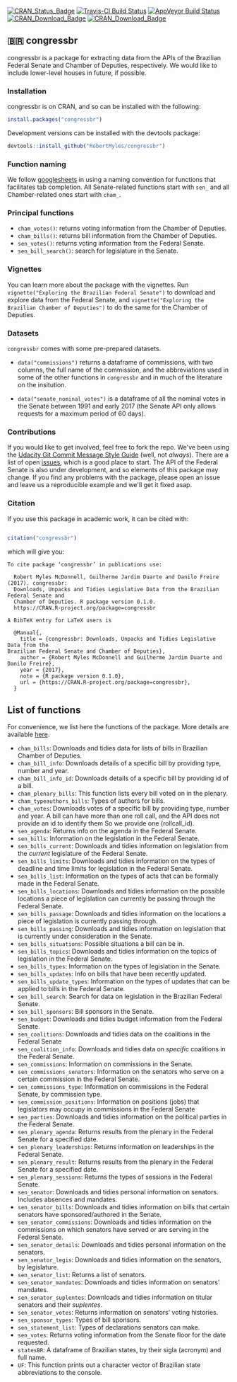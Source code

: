 
[![CRAN\_Status\_Badge](http://www.r-pkg.org/badges/version/congressbr)](https://cran.r-project.org/package=congressbr) [![Travis-CI Build Status](https://travis-ci.org/RobertMyles/congressbr.svg?branch=master)](https://travis-ci.org/RobertMyles/congressbr) [![AppVeyor Build Status](https://ci.appveyor.com/api/projects/status/github/RobertMyles/congressbr?branch=master&svg=true)](https://ci.appveyor.com/project/RobertMyles/congressbr) [![CRAN\_Download\_Badge](http://cranlogs.r-pkg.org/badges/congressbr)](https://CRAN.R-project.org/package=congressbr) [![CRAN\_Download\_Badge](http://cranlogs.r-pkg.org/badges/grand-total/congressbr)](https://CRAN.R-project.org/package=congressbr)

🇧🇷 congressbr
-------------

congressbr is a package for extracting data from the APIs of the Brazilian Federal Senate and Chamber of Deputies, respectively. We would like to include lower-level houses in future, if possible.

### Installation

congressbr is on CRAN, and so can be installed with the following:

``` r
install.packages("congressbr")
```

Development versions can be installed with the devtools package:

``` r
devtools::install_github("RobertMyles/congressbr")
```

### Function naming

We follow [googlesheets](https://github.com/jennybc/googlesheets) in using a naming convention for functions that facilitates tab completion. All Senate-related functions start with `sen_` and all Chamber-related ones start with `cham_`.

### Principal functions

-   `cham_votes()`: returns voting information from the Chamber of Deputies.
-   `cham_bills()`: returns bill information from the Chamber of Deputies.
-   `sen_votes()`: returns voting information from the Federal Senate.
-   `sen_bill_search()`: search for legislature in the Senate.

### Vignettes

You can learn more about the package with the vignettes. Run `vignette("Exploring the Brazilian Federal Senate")` to download and explore data from the Federal Senate, and `vignette("Exploring the Brazilian Chamber of Deputies")` to do the same for the Chamber of Deputies.

### Datasets

`congressbr` comes with some pre-prepared datasets.

-   `data("commissions")` returns a dataframe of commissions, with two columns, the full name of the commission, and the abbreviations used in some of the other functions in `congressbr` and in much of the literature on the insitution.

-   `data("senate_nominal_votes")` is a dataframe of all the nominal votes in the Senate between 1991 and early 2017 (the Senate API only allows requests for a maximum period of 60 days).

### Contributions

If you would like to get involved, feel free to fork the repo. We've been using the [Udacity Git Commit Message Style Guide](https://udacity.github.io/git-styleguide/) (well, not *always*). There are a list of open [issues](https://github.com/RobertMyles/congressbr/issues), which is a good place to start. The API of the Federal Senate is also under development, and so elements of this package may change. If you find any problems with the package, please open an issue and leave us a reproducible example and we'll get it fixed asap.

### Citation

If you use this package in academic work, it can be cited with:

``` r

citation("congressbr")
```

which will give you:

    To cite package ‘congressbr’ in publications use:

      Robert Myles McDonnell, Guilherme Jardim Duarte and Danilo Freire (2017). congressbr:
      Downloads, Unpacks and Tidies Legislative Data from the Brazilian Federal Senate and
      Chamber of Deputies. R package version 0.1.0.
      https://CRAN.R-project.org/package=congressbr

    A BibTeX entry for LaTeX users is

      @Manual{,
        title = {congressbr: Downloads, Unpacks and Tidies Legislative Data from the
    Brazilian Federal Senate and Chamber of Deputies},
        author = {Robert Myles McDonnell and Guilherme Jardim Duarte and Danilo Freire},
        year = {2017},
        note = {R package version 0.1.0},
        url = {https://CRAN.R-project.org/package=congressbr},
      }

List of functions
-----------------

For convenience, we list here the functions of the package. More details are available [here](https://CRAN.R-project.org/package=congressbr).

-   `cham_bills`: Downloads and tidies data for lists of bills in Brazilian Chamber of Deputies.
-   `cham_bill_info`: Downloads details of a specific bill by providing type, number and year.
-   `cham_bill_info_id`: Downloads details of a specific bill by providing id of a bill.
-   `cham_plenary_bills`: This function lists every bill voted on in the plenary.
-   `cham_typeauthors_bills`: Types of authors for bills.
-   `cham_votes`: Downloads votes of a specific bill by providing type, number and year. A bill can have more than one roll call, and the API does not provide an id to identify them So we provide one (rollcall\_id).
-   `sen_agenda`: Returns info on the agenda in the Federal Senate.
-   `sen_bills`: Information on the legislation in the Federal Senate.
-   `sen_bills_current`: Downloads and tidies information on legislation from the *current* legislature of the Federal Senate.
-   `sen_bills_limits`: Downloads and tidies information on the types of deadline and time limits for legislation in the Federal Senate.
-   `sen_bills_list`: Information on the types of acts that can be formally made in the Federal Senate.
-   `sen_bills_locations`: Downloads and tidies information on the possible locations a piece of legislation can currently be passing through the Federal Senate.
-   `sen_bills_passage`: Downloads and tidies information on the locations a piece of legislation is currently passing through.
-   `sen_bills_passing`: Downloads and tidies information on legislation that is currently under consideration in the Senate.
-   `sen_bills_situations`: Possible situations a bill can be in.
-   `sen_bills_topics`: Downloads and tidies information on the topics of legislation in the Federal Senate.
-   `sen_bills_types`: Information on the types of legislation in the Senate.
-   `sen_bills_updates`: Info on bills that have been recently updated.
-   `sen_bills_update_types`: Information on the types of updates that can be applied to bills in the Federal Senate.
-   `sen_bill_search`: Search for data on legislation in the Brazilian Federal Senate.
-   `sen_bill_sponsors`: Bill sponsors in the Senate.
-   `sen_budget`: Downloads and tidies budget information from the Federal Senate.
-   `sen_coalitions`: Downloads and tidies data on the coalitions in the Federal Senate
-   `sen_coalition_info`: Downloads and tidies data on *specific* coalitions in the Federal Senate.
-   `sen_commissions`: Information on commissions in the Senate.
-   `sen_commissions_senators`: Information on the senators who serve on a certain commission in the Federal Senate.
-   `sen_commissions_type`: Information on commissions in the Federal Senate, by commission type.
-   `sen_commission_positions`: Information on positions (jobs) that legislators may occupy in commissions in the Federal Senate
-   `sen_parties`: Downloads and tidies information on the political parties in the Federal Senate.
-   `sen_plenary_agenda`: Returns results from the plenary in the Federal Senate for a specified date.
-   `sen_plenary_leaderships`: Returns information on leaderships in the Federal Senate.
-   `sen_plenary_result`: Returns results from the plenary in the Federal Senate for a specified date.
-   `sen_plenary_sessions`: Returns the types of sessions in the Federal Senate.
-   `sen_senator`: Downloads and tidies personal information on senators. Includes absences and mandates.
-   `sen_senator_bills`: Downloads and tidies information on bills that certain senators have sponsored/authored in the Senate.
-   `sen_senator_commissions`: Downloads and tidies information on the commissions on which senators have served or are serving in the Federal Senate.
-   `sen_senator_details`: Downloads and tidies personal information on the senators.
-   `sen_senator_legis`: Downloads and tidies information on the senators, by legislature.
-   `sen_senator_list`: Returns a list of senators.
-   `sen_senator_mandates`: Downloads and tidies information on senators’ mandates.
-   `sen_senator_suplentes`: Downloads and tidies information on titular senators and their *suplentes*.
-   `sen_senator_votes`: Returns information on senators’ voting histories.
-   `sen_sponsor_types`: Types of bill sponsors.
-   `sen_statement_list`: Types of declarations senators can make.
-   `sen_votes`: Returns voting information from the Senate floor for the date requested.
-   `statesBR`: A dataframe of Brazilian states, by their sigla (acronym) and full name.
-   `UF`: This function prints out a character vector of Brazilian state abbreviations to the console.
